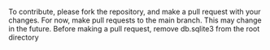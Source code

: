 To contribute, please fork the repository, and make a pull request with your changes.
For now, make pull requests to the main branch. This may change in the future.
Before making a pull request, remove db.sqlite3 from the root directory
